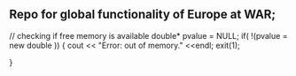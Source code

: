 ## Repo for global functionality of Europe at WAR;


// checking if free memory is available
double* pvalue  = NULL;
if( !(pvalue  = new double )) {
   cout << "Error: out of memory." <<endl;
   exit(1);

}